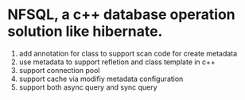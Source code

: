# NFSQL, a c++ database operation solution like hibernate.

1) add annotation for class to support scan code for create metadata
2) use metadata to support refletion and class template in c++
3) support connection pool
4) support cache via modifiy metadata configuration
5) support both async query and sync query
